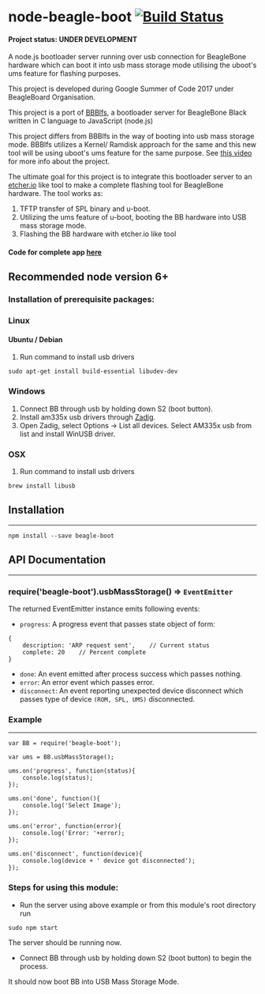 # node-beagle-boot  [![Build Status](https://travis-ci.org/ravikp7/node-beagle-boot.svg?branch=master)](https://travis-ci.org/ravikp7/node-beagle-boot)
#### Project status: UNDER DEVELOPMENT
A node.js bootloader server running over usb connection for BeagleBone hardware which can boot it into usb mass storage mode utilising the uboot's ums feature for flashing purposes.

This project is developed during Google Summer of Code 2017 under BeagleBoard Organisation.

This project is a port of [BBBlfs](https://github.com/ungureanuvladvictor/BBBlfs), a bootloader server for BeagleBone Black written in C language to JavaScript (node.js)

This project differs from BBBlfs in the way of booting into usb mass storage mode. BBBlfs utilizes a Kernel/ Ramdisk approach for the same and this new tool will be using uboot's ums feature for the same purpose. See [this video](https://www.youtube.com/watch?v=5JYfh2_0x8s) for more info about the project.

The ultimate goal for this project is to integrate this bootloader server to an [etcher.io](https://etcher.io) like tool to make a complete flashing tool for BeagleBone hardware.
The tool works as:

1. TFTP transfer of SPL binary and u-boot. 
2. Utilizing the ums feature of u-boot, booting the BB hardware into USB mass storage mode. 
3. Flashing the BB hardware with etcher.io like tool

#### Code for complete app [here](https://github.com/ravikp7/BeagleBoot)

## Recommended node version 6+

### Installation of prerequisite packages:
### Linux
#### Ubuntu / Debian
1. Run command to install usb drivers
```
sudo apt-get install build-essential libudev-dev
```

### Windows
1. Connect BB through usb by holding down S2 (boot button).
2. Install am335x usb drivers through [Zadig](http://zadig.akeo.ie/).
3. Open Zadig, select Options -> List all devices. Select AM335x usb from list and install WinUSB driver.
 

### OSX
1. Run command to install usb drivers
```
brew install libusb
```

## Installation
___
```
npm install --save beagle-boot
```

## API Documentation
___
### require('beagle-boot').usbMassStorage() => `EventEmitter`
The returned EventEmitter instance emits following events:
* `progress`: A progress event that passes state object of form:
```
{
    description: 'ARP request sent',    // Current status
    complete: 20    // Percent complete
}
```
* `done`: An event emitted after process success which passes nothing.
* `error`: An error event which passes error.
* `disconnect`: An event reporting unexpected device disconnect which passes type of device `(ROM, SPL, UMS)` disconnected.

### Example
___
```
var BB = require('beagle-boot');

var ums = BB.usbMassStorage();

ums.on('progress', function(status){
    console.log(status);
});

ums.on('done', function(){
    console.log('Select Image');
});

ums.on('error', function(error){
    console.log('Error: '+error);
});

ums.on('disconnect', function(device){
    console.log(device + ' device got disconnected');
});
```

### Steps for using this module:
* Run the server using above example or from this module's root directory run
```
sudo npm start
```
The server should be running now.
* Connect BB through usb by holding down S2 (boot button) to begin the process.

It should now boot BB into USB Mass Storage Mode.


